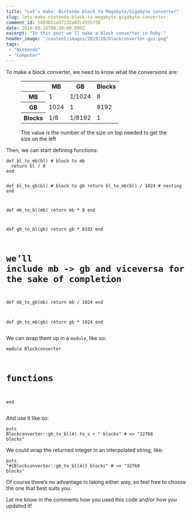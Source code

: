 ```yaml
---
title: "Let's make: Nintendo block to Megabyte/Gigabyte converter"
slug: lets-make-nintendo-block-to-megabyte-gigabyte-converter
comment_id: 5d93b51a97132a02c4355738
date: 2018-08-18T08:20:00.000Z
excerpt: "In this post we'll make a block converter in Ruby."
header_image: "/content/images/2019/10/blockconverter-gui.png"
tags: 
 - "Nintendo"
 - "Computer"
---
```


<p>To make a block converter, we need to know what the conversions are:</p><!--kg-card-begin: html--><figure class="kg-card kg-card-hascaption">
    <table style="width: 100%">
        <tr>
            <td></td>
            <th>MB</th>
            <th>GB</th>
            <th>Blocks</th>
        </tr>
        <tr>
            <th>MB</th>
            <td>1</td>
            <td>1/1024</td>
            <td>8</td>
        </tr>
        <tr>
            <th>GB</th>
            <td>1024</td>
            <td>1</td>
            <td>8192</td>
        </tr>
        <tr>
            <th>Blocks</th>
            <td>1/8</td>
            <td>1/8192</td>
            <td>1</td>
        </tr>
    </table>
    <figcaption>The value is the number of the size on top needed to get the size on the left</figcaption>
</figure><!--kg-card-end: html--><p>Then, we can start defining functions:</p><pre><code class="language-ruby">def bl_to_mb(bl) # block to mb
  return bl / 8
end

def bl_to_gb(bl) # block to gb
  return bl_to_mb(bl) / 1024 # nesting
end

def mb_to_bl(mb)
  return mb * 8
end

def gb_to_bl(gb)
  return gb * 8192
end

# we’ll include mb -&gt; gb and viceversa for the sake of completion
def mb_to_gb(mb)
  return mb / 1024
end

def gb_to_mb(gb)
  return gb * 1024
end</code></pre><p>We can wrap them up in a <code>module</code>, like so:</p><pre><code class="language-ruby">module Blockconverter
  # functions
end</code></pre><p>And use it like so:</p><pre><code class="language-ruby">puts Blockconverter::gb_to_bl(4).to_s + " blocks" # =&gt; "32768 blocks"</code></pre><p>We could wrap the returned integer in an interpolated string, like:</p><pre><code class="language-ruby">puts "#{Blockconverter::gb_to_bl(4)} blocks" # =&gt; "32768 blocks"</code></pre><p>Of course there’s no advantage in taking either way, so feel free to choose the one that best suits you.</p><p>Let me know in the comments how you used this code and/or how you updated it!</p>